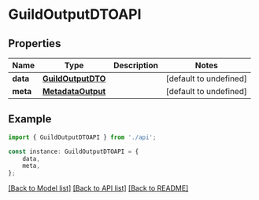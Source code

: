 # GuildOutputDTOAPI


## Properties

Name | Type | Description | Notes
------------ | ------------- | ------------- | -------------
**data** | [**GuildOutputDTO**](GuildOutputDTO.md) |  | [default to undefined]
**meta** | [**MetadataOutput**](MetadataOutput.md) |  | [default to undefined]

## Example

```typescript
import { GuildOutputDTOAPI } from './api';

const instance: GuildOutputDTOAPI = {
    data,
    meta,
};
```

[[Back to Model list]](../README.md#documentation-for-models) [[Back to API list]](../README.md#documentation-for-api-endpoints) [[Back to README]](../README.md)
